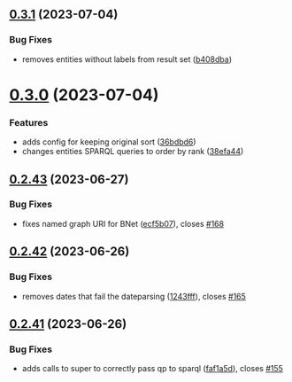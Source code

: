 ## [0.3.1](https://github.com/InTaVia/InTaVia-Backend/compare/v0.3.0...v0.3.1) (2023-07-04)


### Bug Fixes

* removes entities without labels from result set ([b408dba](https://github.com/InTaVia/InTaVia-Backend/commit/b408dbaaf084433eda8410f9304c5c4c94aa3850))



# [0.3.0](https://github.com/InTaVia/InTaVia-Backend/compare/v0.2.43...v0.3.0) (2023-07-04)


### Features

* adds config for keeping original sort ([36bdbd6](https://github.com/InTaVia/InTaVia-Backend/commit/36bdbd6f6bb8fde24b3c7dfe03912ad838ee17ae))
* changes entities SPARQL queries to order by rank ([38efa44](https://github.com/InTaVia/InTaVia-Backend/commit/38efa4437591952d6ae905f7a63aed395c9cf487))



## [0.2.43](https://github.com/InTaVia/InTaVia-Backend/compare/v0.2.42...v0.2.43) (2023-06-27)


### Bug Fixes

* fixes named graph URI for BNet ([ecf5b07](https://github.com/InTaVia/InTaVia-Backend/commit/ecf5b079591fa6798cae13bc721cd2b46e4eba40)), closes [#168](https://github.com/InTaVia/InTaVia-Backend/issues/168)



## [0.2.42](https://github.com/InTaVia/InTaVia-Backend/compare/v0.2.41...v0.2.42) (2023-06-26)


### Bug Fixes

* removes dates that fail the dateparsing ([1243fff](https://github.com/InTaVia/InTaVia-Backend/commit/1243fff0287325d42c676c5330670dfd6f2546f7)), closes [#165](https://github.com/InTaVia/InTaVia-Backend/issues/165)



## [0.2.41](https://github.com/InTaVia/InTaVia-Backend/compare/v0.2.40...v0.2.41) (2023-06-26)


### Bug Fixes

* adds calls to super to correctly pass qp to sparql ([faf1a5d](https://github.com/InTaVia/InTaVia-Backend/commit/faf1a5d6cd3ff82a04649df94870842395483f9c)), closes [#155](https://github.com/InTaVia/InTaVia-Backend/issues/155)



